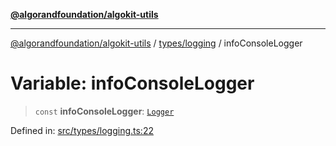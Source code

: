 [**@algorandfoundation/algokit-utils**](../../../README.md)

***

[@algorandfoundation/algokit-utils](../../../README.md) / [types/logging](../README.md) / infoConsoleLogger

# Variable: infoConsoleLogger

> `const` **infoConsoleLogger**: [`Logger`](../type-aliases/Logger.md)

Defined in: [src/types/logging.ts:22](https://github.com/algorandfoundation/algokit-utils-ts/blob/main/src/types/logging.ts#L22)
